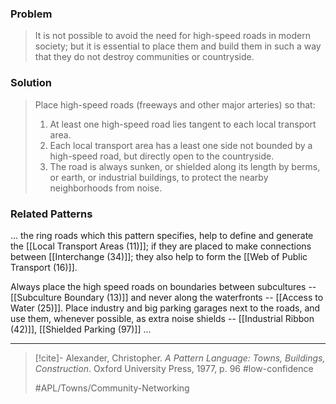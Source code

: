 ### Problem
>It is not possible to avoid the need for high-speed roads in modern society; but it is essential to place them and build them in such a way that they do not destroy communities or countryside.

### Solution
>Place high-speed roads (freeways and other major arteries) so that:
>1. At least one high-speed road lies tangent to each local transport area.
>2. Each local transport area has a least one side not bounded by a high-speed road, but directly open to the countryside.
>3. The road is always sunken, or shielded along its length by berms, or earth, or industrial buildings, to protect the nearby neighborhoods from noise.

### Related Patterns
... the ring roads which this pattern specifies, help to define and generate the [[Local Transport Areas (11)]]; if they are placed to make connections between [[Interchange (34)]]; they also help to form the [[Web of Public Transport (16)]].

Always place the high speed roads on boundaries between subcultures -- [[Subculture Boundary (13)]] and never along the waterfronts -- [[Access to Water (25)]]. Place industry and big parking garages next to the roads, and use them, whenever possible, as extra noise shields -- [[Industrial Ribbon (42)]], [[Shielded Parking (97)]] ...

---
> [!cite]- Alexander, Christopher. _A Pattern Language: Towns, Buildings, Construction_. Oxford University Press, 1977, p. 96
> #low-confidence 
> 
> #APL/Towns/Community-Networking 